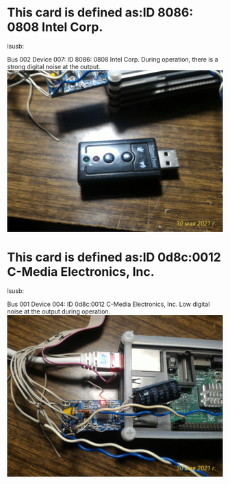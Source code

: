# This card is defined as:ID 8086: 0808 Intel Corp.
lsusb:

Bus 002 Device 007: ID 8086: 0808 Intel Corp.
During operation, there is a strong digital noise at the output. 
![](https://github.com/qsoMaster/sound_card/blob/main/P_20210530_120630_1_p.jpg)

# This card is defined as:ID 0d8c:0012 C-Media Electronics, Inc.
lsusb:

Bus 001 Device 004: ID 0d8c:0012 C-Media Electronics, Inc.
Low digital noise at the output during operation. 
![](https://github.com/qsoMaster/sound_card/blob/main/P_20210530_120642_1_p.jpg)
